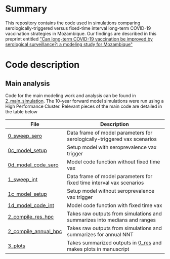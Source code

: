 # Summary
This repository contains the code used in simulations comparing serologically-triggered versus fixed-time interval long-term COVID-19 vaccination strategies in Mozambique. Our findings are described in this preprint entitled ["Can long-term COVID-19 vaccination be improved by serological surveillance?: a modeling study for Mozambique"](https://www.medrxiv.org/content/10.1101/2023.08.29.23294793v1)

# Code description
## Main analysis
Code for the main modeling work and analysis can be found in [2_main_simulation](https://github.com/lopmanlab/COVID_serovax_Mozambique/tree/main/2_main_simulation). The 10-year forward model simulations were run using a High Performance Cluster. Relevant pieces of the main code are detailed in the table below

| File                   | Description |
| ---------------------- | ------------- |
| [0_sweep_sero](2_main_simulation/0_sweep_sero.RDS)           |Data frame of model parameters for serologically-triggered vax scenarios|
| [0c_model_setup](2_main_simulation/0c_model_setup.R)        | Setup model with seroprevalence vax trigger |
| [0d_model_code_sero](2_main_simulation/0d_model_code_sero.R) | Model code function without fixed time vax|
| [1_sweep_int](2_main_simulation/1_sweep_int.RDS)| Data frame of model parameters for fixed time interval vax scenarios|
| [1c_model_setup](2_main_simulation/1c_model_setup.R)         |Setup model without seroprevalence vax trigger |
| [1d_model_code_int](2_main_simulation/1d_model_code_int.R)      | Model code function with fixed time vax|
| [2_compile_res_hpc](2_main_simulation/2_compile_res_hpc.R)      | Takes raw outputs from simulations and summarizes into medians and ranges|
| [2_compile_annual_hpc](2_main_simulation/2_compile_annual_hpc.R)      | Takes raw outputs from simulations and summarizes for annual NNT|
| [3_plots](3_plots.Rmd)      | Takes summarized outputs in [0_res](2_main_simulation/0_res) and makes plots in manuscript|

